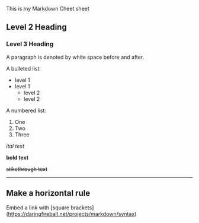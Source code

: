 This is my Markdown Cheet sheet
## Level 2 Heading

### Level 3 Heading

A paragraph is denoted by white space before and after.

A bulleted list:
- level 1
- level 1
  - level 2
  - level 2
  
A numbered list:
1. One
2. Two
3. Three

*ital text*

**bold text**

~~stikethrough text~~

---
Make a horizontal rule
---

Embed a link with [square brackets] (https://daringfireball.net/projects/markdown/syntax)
